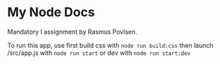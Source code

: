 # My Node Docs

Mandatory I assignment by Rasmus Povlsen.

To run this app, use first build css with ``node run build:css`` then launch /src/app.js with ``node run start`` or dev with ``node run start:dev``
